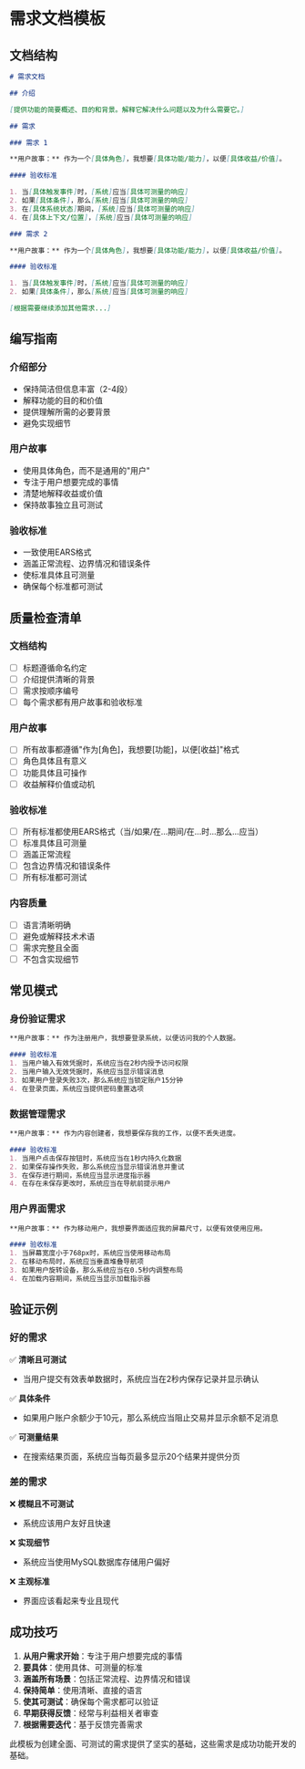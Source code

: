 # 需求文档模板

## 文档结构

```markdown
# 需求文档

## 介绍

[提供功能的简要概述、目的和背景。解释它解决什么问题以及为什么需要它。]

## 需求

### 需求 1

**用户故事：** 作为一个[具体角色]，我想要[具体功能/能力]，以便[具体收益/价值]。

#### 验收标准

1. 当[具体触发事件]时，[系统]应当[具体可测量的响应]
2. 如果[具体条件]，那么[系统]应当[具体可测量的响应]
3. 在[具体系统状态]期间，[系统]应当[具体可测量的响应]
4. 在[具体上下文/位置]，[系统]应当[具体可测量的响应]

### 需求 2

**用户故事：** 作为一个[具体角色]，我想要[具体功能/能力]，以便[具体收益/价值]。

#### 验收标准

1. 当[具体触发事件]时，[系统]应当[具体可测量的响应]
2. 如果[具体条件]，那么[系统]应当[具体可测量的响应]

[根据需要继续添加其他需求...]
```

## 编写指南

### 介绍部分
- 保持简洁但信息丰富（2-4段）
- 解释功能的目的和价值
- 提供理解所需的必要背景
- 避免实现细节

### 用户故事
- 使用具体角色，而不是通用的"用户"
- 专注于用户想要完成的事情
- 清楚地解释收益或价值
- 保持故事独立且可测试

### 验收标准
- 一致使用EARS格式
- 涵盖正常流程、边界情况和错误条件
- 使标准具体且可测量
- 确保每个标准都可测试

## 质量检查清单

### 文档结构
- [ ] 标题遵循命名约定
- [ ] 介绍提供清晰的背景
- [ ] 需求按顺序编号
- [ ] 每个需求都有用户故事和验收标准

### 用户故事
- [ ] 所有故事都遵循"作为[角色]，我想要[功能]，以便[收益]"格式
- [ ] 角色具体且有意义
- [ ] 功能具体且可操作
- [ ] 收益解释价值或动机

### 验收标准
- [ ] 所有标准都使用EARS格式（当/如果/在...期间/在...时...那么...应当）
- [ ] 标准具体且可测量
- [ ] 涵盖正常流程
- [ ] 包含边界情况和错误条件
- [ ] 所有标准都可测试

### 内容质量
- [ ] 语言清晰明确
- [ ] 避免或解释技术术语
- [ ] 需求完整且全面
- [ ] 不包含实现细节

## 常见模式

### 身份验证需求
```markdown
**用户故事：** 作为注册用户，我想要登录系统，以便访问我的个人数据。

#### 验收标准
1. 当用户输入有效凭据时，系统应当在2秒内授予访问权限
2. 当用户输入无效凭据时，系统应当显示错误消息
3. 如果用户登录失败3次，那么系统应当锁定账户15分钟
4. 在登录页面，系统应当提供密码重置选项
```

### 数据管理需求
```markdown
**用户故事：** 作为内容创建者，我想要保存我的工作，以便不丢失进度。

#### 验收标准
1. 当用户点击保存按钮时，系统应当在1秒内持久化数据
2. 如果保存操作失败，那么系统应当显示错误消息并重试
3. 在保存进行期间，系统应当显示进度指示器
4. 在存在未保存更改时，系统应当在导航前提示用户
```

### 用户界面需求
```markdown
**用户故事：** 作为移动用户，我想要界面适应我的屏幕尺寸，以便有效使用应用。

#### 验收标准
1. 当屏幕宽度小于768px时，系统应当使用移动布局
2. 在移动布局时，系统应当垂直堆叠导航项
3. 如果用户旋转设备，那么系统应当在0.5秒内调整布局
4. 在加载内容期间，系统应当显示加载指示器
```

## 验证示例

### 好的需求
✅ **清晰且可测试**
- 当用户提交有效表单数据时，系统应当在2秒内保存记录并显示确认

✅ **具体条件**
- 如果用户账户余额少于10元，那么系统应当阻止交易并显示余额不足消息

✅ **可测量结果**
- 在搜索结果页面，系统应当每页最多显示20个结果并提供分页

### 差的需求
❌ **模糊且不可测试**
- 系统应该用户友好且快速

❌ **实现细节**
- 系统应当使用MySQL数据库存储用户偏好

❌ **主观标准**
- 界面应该看起来专业且现代

## 成功技巧

1. **从用户需求开始**：专注于用户想要完成的事情
2. **要具体**：使用具体、可测量的标准
3. **涵盖所有场景**：包括正常流程、边界情况和错误
4. **保持简单**：使用清晰、直接的语言
5. **使其可测试**：确保每个需求都可以验证
6. **早期获得反馈**：经常与利益相关者审查
7. **根据需要迭代**：基于反馈完善需求

此模板为创建全面、可测试的需求提供了坚实的基础，这些需求是成功功能开发的基础。
